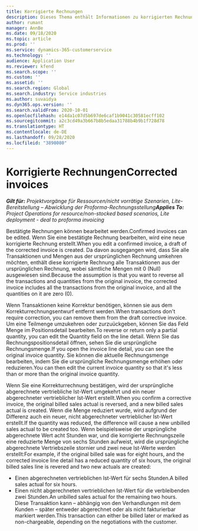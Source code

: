 ```yaml
---
title: Korrigierte Rechnungen
description: Dieses Thema enthält Informationen zu korrigierten Rechnungen.
author: rumant
manager: AnnBe
ms.date: 09/18/2020
ms.topic: article
ms.prod: ''
ms.service: dynamics-365-customerservice
ms.technology: ''
audience: Application User
ms.reviewer: kfend
ms.search.scope: ''
ms.custom: ''
ms.assetid: ''
ms.search.region: Global
ms.search.industry: Service industries
ms.author: suvaidya
ms.dyn365.ops.version: ''
ms.search.validFrom: 2020-10-01
ms.openlocfilehash: e14da1c07d5b697de6caf1b9041c30581ecff102
ms.sourcegitcommit: a2c3cd49a3b667b8b5edaa31788b4b9b1f728d78
ms.translationtype: HT
ms.contentlocale: de-DE
ms.lasthandoff: 09/28/2020
ms.locfileid: "3898080"
---
```

# <a name="corrected-invoices"></a><span data-ttu-id="7e2a3-103">Korrigierte Rechnungen</span><span class="sxs-lookup"><span data-stu-id="7e2a3-103">Corrected invoices</span></span>

<span data-ttu-id="7e2a3-104">_**Gilt für:** Projektvorgänge für Ressourcen/nicht vorrätige Szenarien, Lite-Bereitstellung – Abwicklung der Proforma-Rechnungsstellung_</span><span class="sxs-lookup"><span data-stu-id="7e2a3-104">_**Applies To:** Project Operations for resource/non-stocked based scenarios, Lite deployment - deal to proforma invoicing_</span></span>

<span data-ttu-id="7e2a3-105">Bestätigte Rechnungen können bearbeitet werden.</span><span class="sxs-lookup"><span data-stu-id="7e2a3-105">Confirmed invoices can be edited.</span></span> <span data-ttu-id="7e2a3-106">Wenn Sie eine bestätigte Rechnung bearbeiten, wird eine neue korrigierte Rechnung erstellt.</span><span class="sxs-lookup"><span data-stu-id="7e2a3-106">When you edit a confirmed invoice, a draft of the corrected invoice is created.</span></span> <span data-ttu-id="7e2a3-107">Da davon ausgegangen wird, dass Sie alle Transaktionen und Mengen aus der ursprünglichen Rechnung umkehren möchten, enthält diese korrigierte Rechnung alle Transaktionen aus der ursprünglichen Rechnung, wobei sämtliche Mengen mit 0 (Null) ausgewiesen sind.</span><span class="sxs-lookup"><span data-stu-id="7e2a3-107">Because the assumption is that you want to reverse all the transactions and quantities from the original invoice, the corrected invoice includes all the transactions from the original invoice, and all the quantities on it are zero (0).</span></span>

<span data-ttu-id="7e2a3-108">Wenn Transaktionen keine Korrektur benötigen, können sie aus dem Korrekturrechnungsentwurf entfernt werden.</span><span class="sxs-lookup"><span data-stu-id="7e2a3-108">When transactions don't require correction, you can remove them from the draft corrective invoice.</span></span> <span data-ttu-id="7e2a3-109">Um eine Teilmenge umzukehren oder zurzuückgeben, können Sie das Feld Menge im Positionsdetail bearbeiten.</span><span class="sxs-lookup"><span data-stu-id="7e2a3-109">To reverse or return only a partial quantity, you can edit the Quantity field on the line detail.</span></span> <span data-ttu-id="7e2a3-110">Wenn Sie das Rechnungspositionsdetail öffnen, sehen Sie die ursprüngliche Rechnungsmenge.</span><span class="sxs-lookup"><span data-stu-id="7e2a3-110">If you open the invoice line detail, you can see the original invoice quantity.</span></span> <span data-ttu-id="7e2a3-111">Sie können die aktuelle Rechnungsmenge bearbeiten, indem Sie die ursprüngliche Rechnungsmenge erhöhen oder reduzieren.</span><span class="sxs-lookup"><span data-stu-id="7e2a3-111">You can then edit the current invoice quantity so that it's less than or more than the original invoice quantity.</span></span>

<span data-ttu-id="7e2a3-112">Wenn Sie eine Korrekturrechnung bestätigen, wird der ursprüngliche abgerechnete vertriebliche Ist-Wert umgekehrt und ein neuer abgerechneter vertrieblicher Ist-Wert erstellt.</span><span class="sxs-lookup"><span data-stu-id="7e2a3-112">When you confirm a corrective invoice, the original billed sales actual is reversed, and a new billed sales actual is created.</span></span> <span data-ttu-id="7e2a3-113">Wenn die Menge reduziert wurde, wird aufgrund der Differenz auch ein neuer, nicht abgerechneter vertrieblicher Ist-Wert erstellt.</span><span class="sxs-lookup"><span data-stu-id="7e2a3-113">If the quantity was reduced, the difference will cause a new unbilled sales actual to be created too.</span></span> <span data-ttu-id="7e2a3-114">Wenn beispielsweise der ursprüngliche abgerechnete Wert acht Stunden war, und die korrigierte Rechnungszeile eine reduzierte Menge von sechs Stunden aufweist, wird die ursprüngliche abgerechnete Vertriebszeile stornier und zwei neue Ist-Werte werden erstellt:</span><span class="sxs-lookup"><span data-stu-id="7e2a3-114">For example, if the original billed sale was for eight hours, and the corrected invoice line detail has a reduced quantity of six hours, the original billed sales line is revered and two new actuals are created:</span></span>

- <span data-ttu-id="7e2a3-115">Einen abgerechneten vertrieblichen Ist-Wert für sechs Stunden.</span><span class="sxs-lookup"><span data-stu-id="7e2a3-115">A billed sales actual for six hours.</span></span>
- <span data-ttu-id="7e2a3-116">Einen nicht abgerechneten vertrieblichen Ist-Wert für die verbleibenden zwei Stunden.</span><span class="sxs-lookup"><span data-stu-id="7e2a3-116">An unbilled sales actual for the remaining two hours.</span></span> <span data-ttu-id="7e2a3-117">Diese Transaktion kann – abhängig von den Verhandlungen mit dem Kunden – später entweder abgerechnet oder als nicht fakturierbar markiert werden.</span><span class="sxs-lookup"><span data-stu-id="7e2a3-117">This transaction can either be billed later or marked as non-chargeable, depending on the negotiations with the customer.</span></span>
